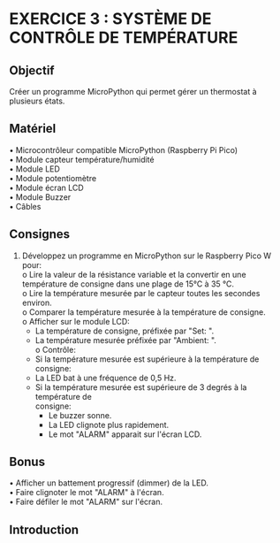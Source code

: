 # EXERCICE 3 : SYSTÈME DE CONTRÔLE DE TEMPÉRATURE 
## Objectif
Créer un programme MicroPython qui permet gérer un thermostat à plusieurs états.
## Matériel
• Microcontrôleur compatible MicroPython (Raspberry Pi Pico)\
• Module capteur température/humidité\
• Module LED\
• Module potentiomètre\
• Module écran LCD\
• Module Buzzer\
• Câbles
## Consignes
1. Développez un programme en MicroPython sur le Raspberry Pico W pour: \
  o Lire la valeur de la résistance variable et la convertir en une température de consigne
    dans une plage de 15°C à 35 °C.\
  o Lire la température mesurée par le capteur toutes les secondes environ.\
  o Comparer la température mesurée à la température de consigne.\
  o Afficher sur le module LCD: 
      - La température de consigne, préfixée par "Set: ". 
      - La température mesurée préfixée par "Ambient: ". \
  o Contrôle:
      - Si la température mesurée est supérieure à la température de consigne: 
      - La LED bat à une fréquence de 0,5 Hz.
      - Si la température mesurée est supérieure de 3 degrés à la température de \
        consigne: 
          - Le buzzer sonne.
          - La LED clignote plus rapidement.
          - Le mot "ALARM" apparait sur l'écran LCD.
## Bonus
• Afficher un battement progressif (dimmer) de la LED.\
• Faire clignoter le mot "ALARM" à l'écran.\
• Faire défiler le mot "ALARM" sur l'écran.
## Introduction
